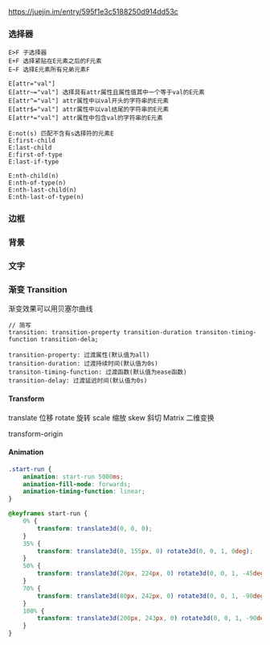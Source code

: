 https://juejin.im/entry/595f1e3c5188250d914dd53c

### 选择器
```
E>F 子选择器
E+F 选择紧贴在E元素之后的F元素
E~F 选择E元素所有兄弟元素F

E[attr="val"] 
E[attr~="val"] 选择具有attr属性且属性值其中一个等于val的E元素
E[attr^="val"] attr属性中以val开头的字符串的E元素
E[attr$="val"] attr属性中以val结尾的字符串的E元素
E[attr*="val"] attr属性中包含val的字符串的E元素

E:not(s) 匹配不含有s选择符的元素E
E:first-child
E:last-child
E:first-of-type
E:last-if-type

E:nth-child(n)
E:nth-of-type(n)
E:nth-last-child(n)
E:nth-last-of-type(n)
```

### 边框

### 背景

### 文字

### 渐变 Transition

渐变效果可以用贝塞尔曲线
```
// 简写
transition: transition-property transition-duration transiton-timing-function transition-dela;

transition-property: 过渡属性(默认值为all)
transition-duration: 过渡持续时间(默认值为0s)
transiton-timing-function: 过渡函数(默认值为ease函数)
transition-delay: 过渡延迟时间(默认值为0s)
```

#### Transform
translate 位移
rotate 旋转
scale 缩放
skew 斜切
Matrix 二维变换

transform-origin

#### Animation
```css
.start-run {
    animation: start-run 5000ms; 
    animation-fill-mode: forwards;
    animation-timing-function: linear;
}

@keyframes start-run {
    0% {
        transform: translate3d(0, 0, 0);
    }
    35% {
        transform: translate3d(0, 155px, 0) rotate3d(0, 0, 1, 0deg);
    }
    50% {
        transform: translate3d(20px, 224px, 0) rotate3d(0, 0, 1, -45deg);
    }
    70% {
        transform: translate3d(80px, 242px, 0) rotate3d(0, 0, 1, -90deg);
    }
    100% {
        transform: translate3d(200px, 243px, 0) rotate3d(0, 0, 1, -90deg);
    }
}
```